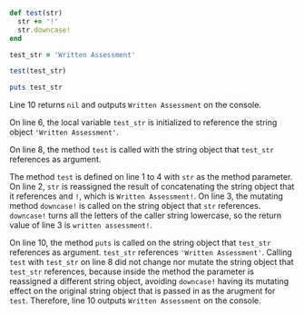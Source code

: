 ```ruby
def test(str)
  str += '!'
  str.downcase!
end

test_str = 'Written Assessment'

test(test_str)

puts test_str
```
Line 10 returns `nil` and outputs `Written Assessment` on the console.

On line 6, the local variable `test_str` is initialized to reference the string object `'Written Assessment'`.

On line 8, the method `test` is called with the string object that `test_str` references as argument.

The method `test` is defined on line 1 to 4 with `str` as the method parameter. On line 2, `str` is reassigned the result of concatenating the string object that it references and `!`, which is `Written Assessment!`. On line 3, the mutating method `downcase!` is called on the string object that `str` references. `downcase!` turns all the letters of the caller string lowercase, so the return value of line 3 is `written assessment!`.

On line 10, the method `puts` is called on the string object that `test_str` references as argument. `test_str` references `'Written Assessment'`. Calling `test` with `test_str` on line 8 did not change nor mutate the string object that `test_str` references, because inside the method the parameter is reassigned a different string object, avoiding `downcase!` having its mutating effect on the original string object that is passed in as the arugment for `test`. Therefore, line 10 outputs `Written Assessment` on the console.